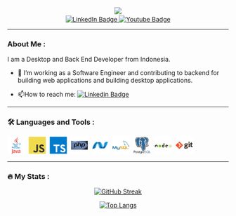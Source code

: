 <div id="header" align="center">
  <img src="https://media.giphy.com/media/qgQUggAC3Pfv687qPC/giphy.gif" width="100"/>
  <div id="badges">
  <a href="https://www.linkedin.com/in/novandi-kevin-pratama-a10861207">
    <img src="https://img.shields.io/badge/LinkedIn-blue?style=for-the-badge&logo=linkedin&logoColor=white" alt="LinkedIn Badge"/>
  </a>
  <a href="https://www.youtube.com/channel/UCakN25IQCp45TlSssQ-rmiw">
    <img src="https://img.shields.io/badge/YouTube-red?style=for-the-badge&logo=youtube&logoColor=white" alt="Youtube Badge"/>
  </a>  
</div>

</div>
<hr/>

### About Me :

I am a Desktop and Back End Developer from Indonesia.

- :telescope: I’m working as a Software Engineer and contributing to backend for building web applications and building desktop applications.


- :mailbox:How to reach me: [![Linkedin Badge](https://img.shields.io/badge/-Novandi-blue?style=flat&logo=Linkedin&logoColor=white)](https://www.linkedin.com/in/novandi-kevin-pratama-a10861207)


<hr/>


### :hammer_and_wrench: Languages and Tools :

<div>
  <img src="https://github.com/devicons/devicon/blob/master/icons/java/java-original-wordmark.svg" title="Java" alt="Java" width="40" height="40"/>&nbsp;
  <img src="https://github.com/devicons/devicon/blob/master/icons/javascript/javascript-original.svg" title="JavaScript" alt="JavaScript" width="40" height="40"/>&nbsp;
    <img src="https://github.com/devicons/devicon/blob/master/icons/typescript/typescript-original.svg" title="Typescript" alt="Typescript" width="40" height="40"/>&nbsp;
    <img src="https://github.com/devicons/devicon/blob/master/icons/php/php-original.svg" title="PHP" alt="PHP" width="40" height="40"/>&nbsp;
    <img src="https://github.com/devicons/devicon/blob/master/icons/dot-net/dot-net-original.svg" title="Winform VB.Net" alt="Winform VB.Net" width="40" height="40"/>&nbsp;
  <img src="https://github.com/devicons/devicon/blob/master/icons/mysql/mysql-original-wordmark.svg" title="MySQL"  alt="MySQL" width="40" height="40"/>&nbsp;
  <img src="https://github.com/devicons/devicon/blob/master/icons/postgresql/postgresql-original-wordmark.svg" title="Postgresql"  alt="Postgresql" width="40" height="40"/>&nbsp;
  <img src="https://github.com/devicons/devicon/blob/master/icons/nodejs/nodejs-original-wordmark.svg" title="NodeJS" alt="NodeJS" width="40" height="40"/>&nbsp;
  <img src="https://github.com/devicons/devicon/blob/master/icons/git/git-original-wordmark.svg" title="Git" **alt="Git" width="40" height="40"/>
</div>


<hr/>


### :fire: My Stats :


<div align="center">


[![GitHub Streak](https://github-readme-streak-stats.herokuapp.com/?user=novandikp&theme=dark&background=000000)](https://git.io/streak-stats)


[![Top Langs](https://github-readme-stats.vercel.app/api/top-langs/?username=novandikp&layout=compact&theme=vision-friendly-dark)](https://github.com/anuraghazra/github-readme-stats)
</div>
